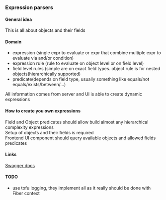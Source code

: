 ### Expression parsers

#### General idea

This is all about objects and their fields

#### Domain

- expression (single expr to evaluate or expr that combine multiple expr to evaluate via and/or condition)
- expression rule (rule to evaluate on object level or on field level)
- field level rules (simple are on exact field types. object rule is for nested objects(hierarchically supported)
- predicate(depends on field type, usually something like equals/not equals/exists/between/...)

All information comes from server and UI is able to create dynamic expressions

#### How to create you own expressions
Field and Object predicates should allow build almost any hierarchical complexity expressions </br>
Setup of objects and their fields is required</br>
Frontend UI component should query available objects and allowed fields predicates 

#### Links
[Swagger docs](http://localhost:8293/docs/index.html?url=/docs/docs.yaml)

#### TODO
- use tofu logging, they implement all as it really should be done with Fiber context